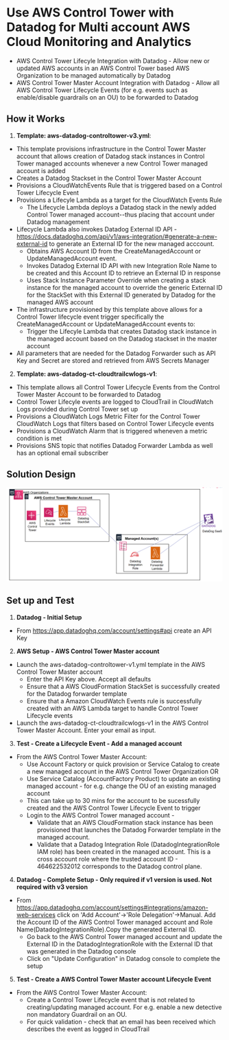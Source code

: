 <p align="center">
</p>

# Use AWS Control Tower with Datadog for Multi account AWS Cloud Monitoring and Analytics

* AWS Control Tower Lifecyle Integration with Datadog - Allow new or updated AWS accounts in an AWS Control Tower based AWS Organization to be managed automatically by Datadog
* AWS Control Tower Master Account Integration with Datadog - Allow all AWS Control Tower Lifecycle Events (for e.g. events such as enable/disable guardrails on an OU) to be forwarded to Datadog


## How it Works

1. **Template: aws-datadog-controltower-v3.yml**:
 * This template provisions infrastructure in the Control Tower Master account that allows creation of Datadog stack instances in Control Tower managed accounts whenever a new Control Tower managed account is added
 * Creates a Datadog Stackset in the Control Tower Master Account 
 * Provisions a CloudWatchEvents Rule that is triggered based on a Control Tower Lifecycle Event
 * Provisions a Lifecyle Lambda as a target for the CloudWatch Events Rule
 	- The Lifecycle Lambda deploys a Datadog stack in the newly added Control Tower managed account--thus placing that account under Datadog management
  * Lifecycle Lambda also invokes Datadog External ID API - https://docs.datadoghq.com/api/v1/aws-integration/#generate-a-new-external-id to generate an External ID for the new managed acccount. 
  	- Obtains AWS Account ID from the CreateManagedAccount or UpdateManagedAccount event. 
  	- Invokes Datadog External ID API with new Integration Role Name to be created and this Account ID to retrieve an External ID in response
  	- Uses Stack Instance Parameter Override when creating a stack instance for the managed account to override the generic External ID for the StackSet with this External ID generated by Datadog for the managed AWS account
 * The infrastructure provisioned by this template above allows for a Control Tower lifecycle event trigger specifically the CreateManagedAccount or UpdateManagedAccount events to:
	- Trigger the Lifecyle Lambda that creates Datadog stack instance in the managed account based on the Datadog stackset in the master account
 * All parameters that are needed for the Datadog Forwarder such as API Key and Secret are stored and retrieved from AWS Secrets Manager


2. **Template: aws-datadog-ct-cloudtrailcwlogs-v1**:
 * This template allows all Control Tower Lifecycle Events from the Control Tower Master Account to be forwarded to Datadog
 * Control Tower Lifecyle events are logged to CloudTrail in CloudWatch Logs provided during Control Tower set up
 * Provisions a CloudWatch Logs Metric Filter for the Control Tower CloudWatch Logs that filters based on Control Tower Lifecycle events
 * Provisions a CloudWatch Alarm that is triggered wheneven a metric condition is met 
 * Provisions SNS topic that notifies Datadog Forwarder Lambda as well has an optional email subscriber 
 

## Solution Design

![](images/arch-diagram.png)


## Set up and Test

1. **Datadog - Initial Setup** 
 * From https://app.datadoghq.com/account/settings#api create an API Key
2. **AWS Setup - AWS Control Tower Master account**
 * Launch the aws-datadog-controltower-v1.yml template in the AWS Control Tower Master account
 	-  Enter the API Key above. Accept all defaults
 	-  Ensure that a AWS CloudFormation StackSet is successfully created for the Datadog forwarder template
 	-  Ensure that a Amazon CloudWatch Events rule is successfully created with an AWS Lambda target to handle Control Tower Lifecycle events
  * Launch the aws-datadog-ct-cloudtrailcwlogs-v1 in the AWS Control Tower Master Account. Enter your email as input.
3. **Test - Create a Lifecycle Event - Add a managed account** 
 * From the AWS Control Tower Master Account:
    - Use Account Factory or quick provision or Service Catalog to create a  new managed account in the AWS Control Tower Organization OR
    - Use Service Catalog (AccountFactory Product) to update an existing managed account - for e.g. change the OU of an existing managed account
 	- This can take up to 30 mins for the account to be sucessfully created and the AWS Control Tower Lifecycle Event to trigger
 	- Login to the AWS Control Tower managed account - 
 		- Validate that an AWS CloudFormation stack instance has been provisioned that launches the Datadog Forwarder template in the managed account. 
 		- Validate that a Datadog Integration Role (DatadogIntegrationRole IAM role) has been created in the managed account.  This is a cross account role where the trusted account ID - 464622532012 corresponds to the Datadog control plane.
4. **Datadog - Complete Setup - Only required if v1 version is used. Not required with v3 version** 
 * From https://app.datadoghq.com/account/settings#integrations/amazon-web-services click on 'Add Account'->'Role Delegation'->Manual. Add the Account ID of the AWS Control Tower managed account and Role Name(DatadogIntegrationRole).Copy the generated External ID. 
 	- Go back to the AWS Control Tower managed account and update the External ID in the DatadogIntegrationRole with the External ID that was generated in the Datadog console
 	- Click on "Update Configuration" in Datadog console to complete the setup
5. **Test - Create a AWS Control Tower Master account Lifecycle Event** 
 * From the AWS Control Tower Master Account:
    - Create a Control Tower Lifecycle event that is not related to creating/updating managed account. For e.g. enable a new detective non mandatory Guardrail on an OU.
    - For quick validation - check that an email has been received which describes the event as logged in CloudTrail
